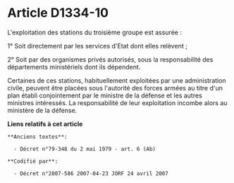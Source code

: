# Article D1334-10

L'exploitation des stations du troisième groupe est assurée :

1° Soit directement par les services d'Etat dont elles relèvent ;

2° Soit par des organismes privés autorisés, sous la responsabilité des départements ministériels dont ils dépendent.

Certaines de ces stations, habituellement exploitées par une administration civile, peuvent être placées sous l'autorité des
forces armées au titre d'un plan établi conjointement par le ministre de la défense et les autres ministres intéressés. La
responsabilité de leur exploitation incombe alors au ministère de la défense.

**Liens relatifs à cet article**

	**Anciens textes**:

	  - Décret n°79-348 du 2 mai 1979 - art. 6 (Ab)

	**Codifié par**:

	  - Décret n°2007-586 2007-04-23 JORF 24 avril 2007
